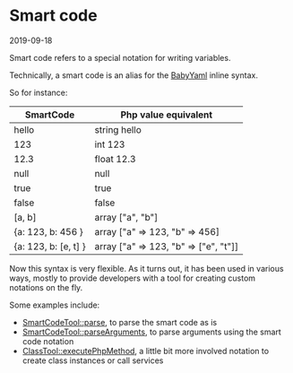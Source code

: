 Smart code
============
2019-09-18



Smart code refers to a special notation for writing variables.



Technically, a smart code is an alias for the [BabyYaml](https://github.com/lingtalfi/BabyYaml) inline syntax.



So for instance:



| SmartCode               |   Php value equivalent 
|----------------------- | -------------------
| hello                   |   string hello
| 123                     |   int 123
| 12.3                    |   float 12.3
| null                    |   null
| true                    |   true
| false                   |   false
| [a, b]                  |   array ["a", "b"]
| {a: 123, b: 456 }       |   array ["a" => 123, "b" => 456]
| {a: 123, b: [e, t] }    |   array ["a" => 123, "b" => ["e", "t"]]



Now this syntax is very flexible.
As it turns out, it has been used in various ways, mostly to provide developers with a tool for creating custom notations on the fly.


Some examples include:

- [SmartCodeTool::parse](https://github.com/lingtalfi/Bat/blob/master/SmartCodeTool.md#parse), to parse the smart code as is
- [SmartCodeTool::parseArguments](https://github.com/lingtalfi/Bat/blob/master/SmartCodeTool.md#parsearguments), to parse arguments using the smart code notation
- [ClassTool::executePhpMethod](https://github.com/lingtalfi/Bat/blob/master/ClassTool.md#executephpmethod-aka-smart-php-method-call), a little bit more involved notation to create class instances or call services


